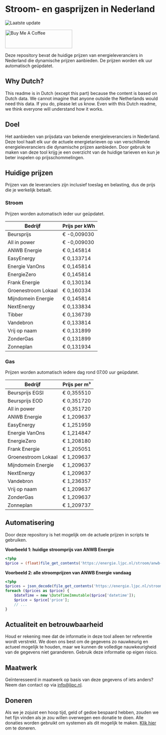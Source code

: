 # Stroom- en gasprijzen in Nederland

![Laatste update](https://img.shields.io/badge/laatste%20update-2025--06--09%2012%3A00%20CET-brightgreen)

<a href="https://www.buymeacoffee.com/Lars-" target="_blank"><img src="https://cdn.buymeacoffee.com/buttons/v2/default-orange.png" alt="Buy Me A Coffee" height="60" style="height: 60px !important;width: 217px !important;" ></a>

Deze repository bevat de huidige prijzen van energieleveranciers in Nederland die dynamische prijzen aanbieden. De prijzen worden elk uur automatisch geüpdatet.

## Why Dutch?

This readme is in Dutch (except this part) because the content is based on Dutch data. We cannot imagine that anyone outside the Netherlands would need this data. If you do, please let us know. Even with this Dutch readme, we think
everyone will understand how it works.

## Doel

Het aanbieden van prijsdata van bekende energieleveranciers in Nederland. Deze tool haalt elk uur de actuele energietarieven op van verschillende energieleveranciers die dynamische prijzen aanbieden. Door gebruik te maken van deze tool
krijg je een overzicht van de huidige tarieven en kun je beter inspelen op prijsschommelingen.

## Huidige prijzen

Prijzen van de leveranciers zijn inclusief toeslag en belasting, dus de prijs die je werkelijk betaalt.

### Stroom

Prijzen worden automatisch ieder uur geüpdatet.

 Bedrijf | Prijs per kWh 
---------|---------------
Beursprijs | € -0,009030
All in power | € -0,009030
ANWB Energie | € 0,145814
EasyEnergy | € 0,133714
Energie VanOns | € 0,145814
EnergieZero | € 0,145814
Frank Energie | € 0,130134
Groenestroom Lokaal | € 0,160334
Mijndomein Energie | € 0,145814
NextEnergy | € 0,133834
Tibber | € 0,136739
Vandebron | € 0,133814
Vrij op naam | € 0,131899
ZonderGas | € 0,131899
Zonneplan | € 0,131934


### Gas

Prijzen worden automatisch iedere dag rond 07.00 uur geüpdatet.

 Bedrijf | Prijs per m³ 
---------|--------------
Beursprijs EGSI | € 0,355510
Beursprijs EOD | € 0,351720
All in power | € 0,351720
ANWB Energie | € 1,209637
EasyEnergy | € 1,251959
Energie VanOns | € 1,214847
EnergieZero | € 1,208180
Frank Energie | € 1,205051
Groenestroom Lokaal | € 1,209637
Mijndomein Energie | € 1,209637
NextEnergy | € 1,209637
Vandebron | € 1,236357
Vrij op naam | € 1,209637
ZonderGas | € 1,209637
Zonneplan | € 1,209737


## Automatisering

Door deze repository is het mogelijk om de actuele prijzen in scripts te gebruiken.

**Voorbeeld 1: huidige stroomprijs van ANWB Energie**

```php
<?php
$price = (float)file_get_contents('https://energie.ljpc.nl/stroom/anwb-energie-nu.txt');

```

**Voorbeeld 2: alle stroomprijzen van ANWB Energie vandaag**

```php
<?php
$prices = json_decode(file_get_contents('https://energie.ljpc.nl/stroom/all-in-power-vandaag.json'),true);
foreach ($prices as $price) {
    $dateTime = new \DateTimeImmutable($price['datetime']);
    $price = $price['price'];
    // ...
}
```

## Actualiteit en betrouwbaarheid

Houd er rekening mee dat de informatie in deze tool alleen ter referentie wordt verstrekt. We doen ons best om de gegevens zo nauwkeurig en actueel mogelijk te houden, maar we kunnen de volledige nauwkeurigheid van de gegevens niet
garanderen. Gebruik deze informatie op eigen risico.

## Maatwerk

Geïnteresseerd in maatwerk op basis van deze gegevens of iets anders? Neem dan contact op
via [info@ljpc.nl](mailto:info@ljpc.nl?subject=Energie%20prijzen).

## Doneren

Als we je zojuist een hoop tijd, geld of gedoe bespaard hebben, zouden we het fijn vinden als je zou willen overwegen een
donatie te doen. Alle donaties worden gebruikt om systemen als dit mogelijk te
maken. [Klik hier](https://www.buymeacoffee.com/Lars-) om te doneren.
